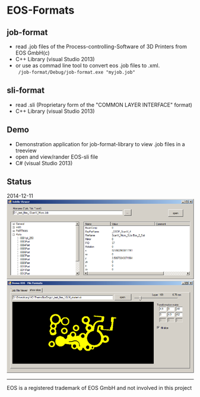EOS-Formats
===========

job-format
----------
* read .job files of the Process-controlling-Software of 3D Printers from EOS GmbH(c) 
* C++ Library (visual Studio 2013)
* or use as commad line tool to convert eos .job files to .xml.<br />
<code> /job-format/Debug/job-format.exe "myjob.job"</code>


sli-format
----------
* read .sli (Proprietary form of the "COMMON LAYER INTERFACE" format)
* C++ Library (visual Studio 2013)

Demo
----
* Demonstration application for job-format-library to view .job files in a treeview
* open and view/rander EOS-sli file
* C# (visual Studio 2013)



Status
------
2014-12-11
![example1](examples/jobfile_viewer.png)
![example2](examples/slifile_viewer.png)

---
EOS is a registered trademark of EOS GmbH and not involved in this project

